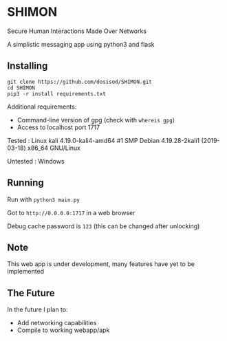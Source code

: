# SHIMON

Secure Human Interactions Made Over Networks

A simplistic messaging app using python3 and flask

## Installing

```
git clone https://github.com/dosisod/SHIMON.git
cd SHIMON
pip3 -r install requirements.txt
```

Additional requirements:
* Command-line version of gpg (check with `whereis gpg`)
* Access to localhost port 1717

Tested : Linux kali 4.19.0-kali4-amd64 #1 SMP Debian 4.19.28-2kali1 (2019-03-18) x86_64 GNU/Linux

Untested : Windows

## Running

Run with `python3 main.py`

Got to `http://0.0.0.0:1717` in a web browser

Debug cache password is `123` (this can be changed after unlocking)

## Note

This web app is under development, many features have yet to be implemented

## The Future

In the future I plan to:
* Add networking capabilities
* Compile to working webapp/apk